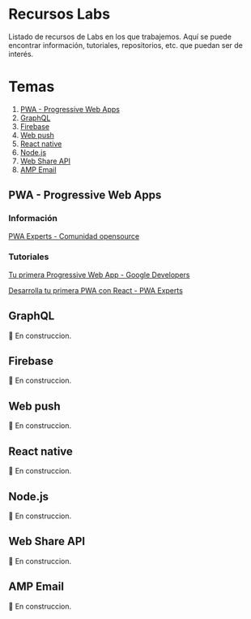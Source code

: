 # Recursos Labs

Listado de recursos de Labs en los que trabajemos. Aquí se puede encontrar información, tutoriales, repositorios, etc. que puedan ser de interés.

# Temas

1. [PWA - Progressive Web Apps](#pwa---progressive-web-apps)
2. [GraphQL](#graphql)
3. [Firebase](#firebase)
4. [Web push](#web-push)
5. [React native](#react-native)
6. [Node.js](#nodejs)
7. [Web Share API](#web-share-api)
8. [AMP Email](#amp-email)


## PWA - Progressive Web Apps

### Información

[PWA Experts - Comunidad opensource](https://pwaexperts.io/)

### Tutoriales

[Tu primera Progressive Web App - Google Developers](https://developers.google.com/web/fundamentals/codelabs/your-first-pwapp/?hl=es)

[Desarrolla tu primera PWA con React - PWA Experts](https://pwaexperts.io/tutoriales/desarrolla-primera-pwa-react)


## GraphQL

🚧 En construccion.


## Firebase

🚧 En construccion.


## Web push

🚧 En construccion.


## React native

🚧 En construccion.


## Node.js

🚧 En construccion.


## Web Share API

🚧 En construccion.


## AMP Email

🚧 En construccion.
